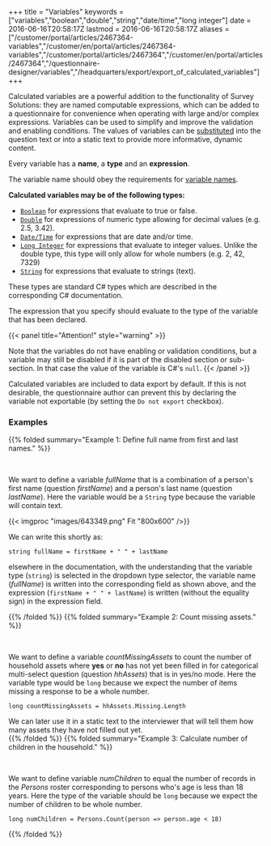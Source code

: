 ﻿+++
title = "Variables"
keywords = ["variables","boolean","double","string","date/time","long integer"]
date = 2016-06-16T20:58:17Z
lastmod = 2016-06-16T20:58:17Z
aliases = ["/customer/portal/articles/2467364-variables","/customer/en/portal/articles/2467364-variables","/customer/portal/articles/2467364","/customer/en/portal/articles/2467364","/questionnaire-designer/variables","/headquarters/export/export_of_calculated_variables"]
+++

Calculated variables are a powerful addition to the functionality of
Survey Solutions: they are named computable expressions, which can be added to a
questionnaire for convenience when operating with large and/or complex
expressions. Variables can be used to simplify and improve the
validation and enabling conditions. The values of variables can be
[substituted](/questionnaire-designer/techniques/text-substitution/)
into the question text or into a static text to provide more informative,
dynamic content.

Every variable has a **name**, a **type** and an **expression**.

The variable name should obey the requirements for [variable names](/questionnaire-designer/components/variable-names/).

**Calculated variables may be of the following types:**

- [`Boolean`](https://learn.microsoft.com/en-us/dotnet/api/system.boolean) for expressions that evaluate to true or false.
- [`Double`](https://learn.microsoft.com/en-us/dotnet/api/system.double) for expressions of numeric type allowing for decimal values (e.g. 2.5, 3.42).
- [`Date/Time`](https://learn.microsoft.com/en-us/dotnet/api/system.datetime) for expressions that are date and/or time.
- [`Long Integer`](https://learn.microsoft.com/en-us/dotnet/csharp/language-reference/builtin-types/integral-numeric-types) for expressions that evaluate to integer values. Unlike the double type, this type will only allow for whole numbers (e.g. 2, 42, 7329)
- [`String`](https://learn.microsoft.com/en-us/dotnet/api/system.string) for expressions that evaluate to strings (text).

These types are standard C# types which are described in the corresponding C#
documentation.

The expression that you specify should evaluate to the type of the variable that
has been declared.

{{< panel title="Attention!" style="warning" >}}  

Note that the variables do not have enabling or validation conditions,
but a variable may still be disabled if it is part of the disabled
section or sub-section. In that case the value of the variable is C#'s `null`.
{{< /panel >}}

Calculated variables are included to data export by default. If this is not
desirable, the questionnaire author can prevent this by declaring the variable
not exportable (by setting the `Do not export` checkbox).

### Examples

{{% folded summary="Example 1: Define full name from first and last names." %}}

<BR>

We want to define a variable *fullName* that is a combination of a
person's first name (question *firstName*) and a person's last name
(question *lastName*). Here the variable would be a `String` type because
the variable will contain text.  

{{< imgproc "images/643349.png" Fit "800x600" />}}  

We can write this shortly as:
```
string fullName = firstName + " " + lastName
```
elsewhere in the documentation, with the understanding that the variable type
(`string`) is selected in the dropdown type selector, the variable name
(*fullName*) is written into the corresponding field as shown above, and the
expression (`firstName + " " + lastName`) is written (without the equality sign)
in the expression field.

{{% /folded %}}
{{% folded summary="Example 2: Count missing assets." %}}

<BR>


We want to define a variable *countMissingAssets* to count the number of
household assets where **yes** or **no** has not yet been filled in for
categorical multi-select question (question *hhAssets*) that is in yes/no
mode. Here the variable type would be `long` because we expect
the number of items missing a response to be a whole number.  

```
long countMissingAssets = hhAssets.Missing.Length
```


We can later use it in a static text to the interviewer that will
tell them how many assets they have not filled out yet.  
{{% /folded %}}
{{% folded summary="Example 3: Calculate number of children in the household." %}}

<BR>

We want to define variable *numChildren* to equal the number of records in
the *Persons* roster corresponding to persons who's age is less than 18 years.
Here the type of the variable should be `long` because we expect the
number of children to be whole number.

```
long numChildren = Persons.Count(person => person.age < 18)
```

{{% /folded %}}
